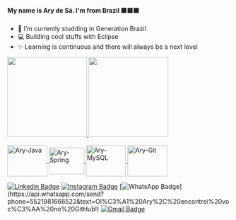 

#### My name is Ary de Sá. I'm from Brazil  🟩🟨🟦

- 🚀 I’m currently studding in Generation Brazil
- 💻 Building cool stuffs with Eclipse
- ✨ Learning is continuous and there will always be a next level


<div>
  <a href="https://github.com/rafaballerini">
  <img height="180em" src="https://github-readme-stats.vercel.app/api?username=arydsr&show_icons=true&theme=dracula&include_all_commits=true&count_private=true"/>
  <img height="180em" src="https://github-readme-stats.vercel.app/api/top-langs/?username=arydsr&layout=compact&langs_count=7&theme=dracula"/>
</div>


<div style="display: inline_block"><br>
  <img align="center" alt="Ary-Java" height="70" width="90" src="https://cdn.jsdelivr.net/gh/devicons/devicon/icons/java/java-original-wordmark.svg">
  <img align="center" alt="Ary-Spring" height="60" width="80" src="https://cdn.jsdelivr.net/gh/devicons/devicon/icons/spring/spring-original-wordmark.svg">
  <img align="center" alt="Ary-MySQL" height="70" width="90" src="https://cdn.jsdelivr.net/gh/devicons/devicon/icons/mysql/mysql-original-wordmark.svg">
  <img align="center" alt="Ary-Git" height="70" width="90" src="https://cdn.jsdelivr.net/gh/devicons/devicon/icons/git/git-plain-wordmark.svg">
</div>



[![Linkedin Badge](https://img.shields.io/badge/-Linkedin-blue?style=flat-square&labelColor=blue&logo=Linkedin&logoColor=white&link=https://www.linkedin.com/in/iam4ry/)](https://www.linkedin.com/in/iam4ry/) 
[![Instagram Badge](https://img.shields.io/badge/-Instagram-violet?style=flat-square&labelColor=violet&logo=instagram&logoColor=white&link=https://www.instagram.com/porrajunio/)](https://www.instagram.com/porrajunio/) 
[![WhatsApp Badge](https://img.shields.io/badge/-WhatsApp-green?style=flat-square&labelColor=green&logo=whatsapp&logoColor=white&link=https://api.whatsapp.com/send?phone=5521981666522&text=Ol%C3%A1%20Ary%2C%20encontrei%20voc%C3%AA%20no%20GitHub!)](https://api.whatsapp.com/send?phone=5521981666522&text=Ol%C3%A1%20Ary%2C%20encontrei%20voc%C3%AA%20no%20GitHub!)
[![Gmail Badge](https://img.shields.io/badge/-Gmail-c14438?style=flat-square&logo=Gmail&logoColor=white&link=mailto:souoary@gmail.com)](mailto:souoary@gmail.com)

 

